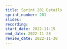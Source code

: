 ```yaml
---
title: Sprint 201 Details
sprint_number: 201
slides:
recording:
start_date: 2022-11-15
end_date: 2022-11-28
review_date: 2022-11-30
---
```

